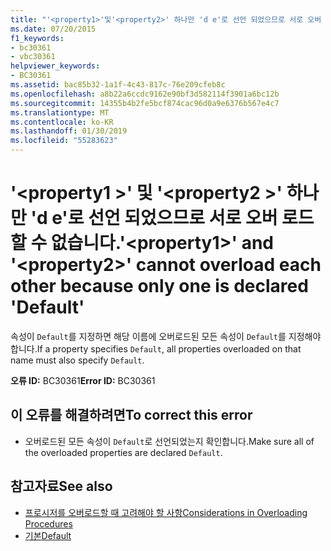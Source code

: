 ```yaml
---
title: "'<property1>'및'<property2>' 하나만 'd e'로 선언 되었으므로 서로 오버 로드할 수 없습니다."
ms.date: 07/20/2015
f1_keywords:
- bc30361
- vbc30361
helpviewer_keywords:
- BC30361
ms.assetid: bac85b32-1a1f-4c43-817c-76e209cfeb8c
ms.openlocfilehash: a8b22a6ccdc9162e90bf3d582114f3901a6bc12b
ms.sourcegitcommit: 14355b4b2fe5bcf874cac96d0a9e6376b567e4c7
ms.translationtype: MT
ms.contentlocale: ko-KR
ms.lasthandoff: 01/30/2019
ms.locfileid: "55283623"
---
```

# <a name="property1-and-property2-cannot-overload-each-other-because-only-one-is-declared-default"></a><span data-ttu-id="a3df0-102">'\<property1 >' 및 '\<property2 >' 하나만 'd e'로 선언 되었으므로 서로 오버 로드할 수 없습니다.</span><span class="sxs-lookup"><span data-stu-id="a3df0-102">'\<property1>' and '\<property2>' cannot overload each other because only one is declared 'Default'</span></span>
<span data-ttu-id="a3df0-103">속성이 `Default`를 지정하면 해당 이름에 오버로드된 모든 속성이 `Default`를 지정해야 합니다.</span><span class="sxs-lookup"><span data-stu-id="a3df0-103">If a property specifies `Default`, all properties overloaded on that name must also specify `Default`.</span></span>  
  
 <span data-ttu-id="a3df0-104">**오류 ID:** BC30361</span><span class="sxs-lookup"><span data-stu-id="a3df0-104">**Error ID:** BC30361</span></span>  
  
## <a name="to-correct-this-error"></a><span data-ttu-id="a3df0-105">이 오류를 해결하려면</span><span class="sxs-lookup"><span data-stu-id="a3df0-105">To correct this error</span></span>  
  
-   <span data-ttu-id="a3df0-106">오버로드된 모든 속성이 `Default`로 선언되었는지 확인합니다.</span><span class="sxs-lookup"><span data-stu-id="a3df0-106">Make sure all of the overloaded properties are declared `Default`.</span></span>  
  
## <a name="see-also"></a><span data-ttu-id="a3df0-107">참고자료</span><span class="sxs-lookup"><span data-stu-id="a3df0-107">See also</span></span>
- [<span data-ttu-id="a3df0-108">프로시저를 오버로드할 때 고려해야 할 사항</span><span class="sxs-lookup"><span data-stu-id="a3df0-108">Considerations in Overloading Procedures</span></span>](../../visual-basic/programming-guide/language-features/procedures/considerations-in-overloading-procedures.md)
- [<span data-ttu-id="a3df0-109">기본</span><span class="sxs-lookup"><span data-stu-id="a3df0-109">Default</span></span>](../../visual-basic/language-reference/modifiers/default.md)
